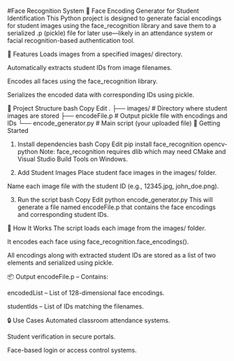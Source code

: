 #Face Recognition System
👤 Face Encoding Generator for Student Identification
This Python project is designed to generate facial encodings for student images using the face_recognition library and save them to a serialized .p (pickle) file for later use—likely in an attendance system or facial recognition-based authentication tool.

🧰 Features
Loads images from a specified images/ directory.

Automatically extracts student IDs from image filenames.

Encodes all faces using the face_recognition library.

Serializes the encoded data with corresponding IDs using pickle.

📁 Project Structure
bash
Copy
Edit
.
├── images/                 # Directory where student images are stored
├── encodeFile.p           # Output pickle file with encodings and IDs
└── encode_generator.py    # Main script (your uploaded file)
🚀 Getting Started
1. Install dependencies
bash
Copy
Edit
pip install face_recognition opencv-python
Note: face_recognition requires dlib which may need CMake and Visual Studio Build Tools on Windows.

2. Add Student Images
Place student face images in the images/ folder.

Name each image file with the student ID (e.g., 12345.jpg, john_doe.png).

3. Run the script
bash
Copy
Edit
python encode_generator.py
This will generate a file named encodeFile.p that contains the face encodings and corresponding student IDs.

🧠 How It Works
The script loads each image from the images/ folder.

It encodes each face using face_recognition.face_encodings().

All encodings along with extracted student IDs are stored as a list of two elements and serialized using pickle.

📦 Output
encodeFile.p – Contains:

encodedList – List of 128-dimensional face encodings.

studentIds – List of IDs matching the filenames.

🔒 Use Cases
Automated classroom attendance systems.

Student verification in secure portals.

Face-based login or access control systems.
